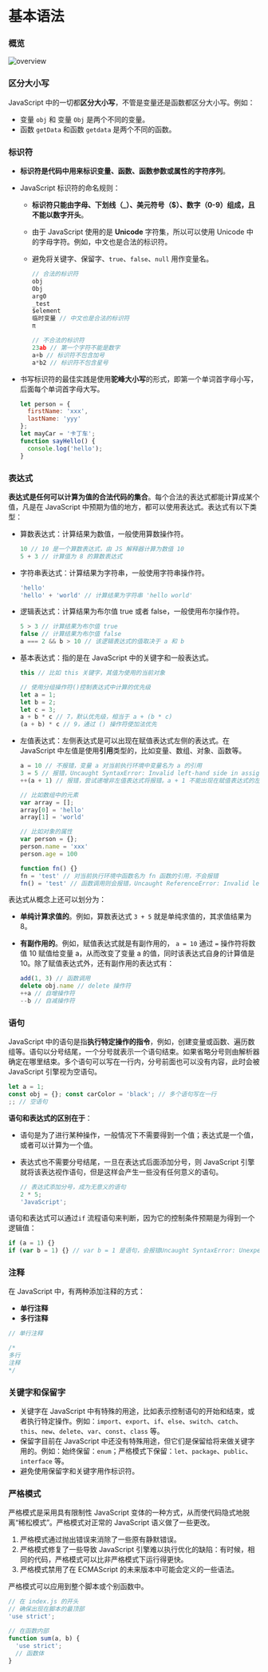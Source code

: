 # 基本语法

### 概览

![overview](./imgs/grammar.png)

### 区分大小写

JavaScript 中的一切都**区分大小写**，不管是变量还是函数都区分大小写。例如：

- 变量 `obj` 和 变量 `Obj` 是两个不同的变量。
- 函数 `getData` 和函数 `getdata` 是两个不同的函数。

### 标识符

- **标识符是代码中用来标识变量、函数、函数参数或属性的字符序列**。

- JavaScript 标识符的命名规则：

  - **标识符只能由字母、下划线（_）、美元符号（$）、数字（0-9）组成，且不能以数字开头**。

  - 由于 JavaScript 使用的是 **Unicode** 字符集，所以可以使用 Unicode 中的字母字符。例如，中文也是合法的标识符。

  - 避免将关键字、保留字、`true`、`false`、`null` 用作变量名。

    ```javascript
    // 合法的标识符
    obj
    Obj
    arg0
    _test
    $element
    临时变量 // 中文也是合法的标识符
    π
    
    // 不合法的标识符
    23ab // 第一个字符不能是数字
    a+b // 标识符不包含加号
    a*b2 // 标识符不包含星号
    ```

- 书写标识符的最佳实践是使用**驼峰大小写**的形式，即第一个单词首字母小写，后面每个单词首字母大写。
  ```javascript
  let person = {
    firstName: 'xxx',
    lastName: 'yyy'
  };
  let mayCar = '卡丁车';
  function sayHello() {
    console.log('hello');
  }
  ```
### 表达式
**表达式是任何可以计算为值的合法代码的集合**。每个合法的表达式都能计算成某个值，凡是在 JavaScript 中预期为值的地方，都可以使用表达式。表达式有以下类型：

- 算数表达式：计算结果为数值，一般使用算数操作符。

  ```javascript
  10 // 10 是一个算数表达式，由 JS 解释器计算为数值 10
  5 + 3 // 计算值为 8 的算数表达式
  ```

- 字符串表达式：计算结果为字符串，一般使用字符串操作符。

  ```javascript
  'hello'
  'hello' + 'world' // 计算结果为字符串 'hello world'
  ```

- 逻辑表达式：计算结果为布尔值 true 或者 false，一般使用布尔操作符。

  ```javascript
  5 > 3 // 计算结果为布尔值 true
  false // 计算结果为布尔值 false
  a === 2 && b > 10 // 该逻辑表达式的值取决于 a 和 b
  ```

- 基本表达式：指的是在 JavaScript 中的关键字和一般表达式。

  ```javascript
  this // 比如 this 关键字，其值为使用的当前对象
  
  // 使用分组操作符()控制表达式中计算的优先级
  let a = 1;
  let b = 2;
  let c = 3;
  a + b * c // 7，默认优先级，相当于 a + (b * c)
  (a + b) * c // 9，通过 () 操作符使加法优先
  ```
  
- 左值表达式：左侧表达式是可以出现在赋值表达式左侧的表达式。在 JavaScript 中左值是使用**引用**类型的，比如变量、数组、对象、函数等。

  ```javascript
  a = 10 // 不报错，变量 a 对当前执行环境中变量名为 a 的引用
  3 = 5 // 报错，Uncaught SyntaxError: Invalid left-hand side in assignment
  ++(a + 1) // 报错，尝试递增非左值表达式将报错。a + 1 不能出现在赋值表达式的左侧。
  
  // 比如数组中的元素
  var array = [];
  array[0] = 'hello'
  array[1] = 'world'
  
  // 比如对象的属性
  var person = {};
  person.name = 'xxx'
  person.age = 100
  
  function fn() {}
  fn = 'test' // 对当前执行环境中函数名为 fn 函数的引用，不会报错
  fn() = 'test' // 函数调用则会报错，Uncaught ReferenceError: Invalid left-hand side in assignment
  ```

表达式从概念上还可以划分为：

- **单纯计算求值的**。例如，算数表达式 `3 + 5` 就是单纯求值的，其求值结果为 8。

- **有副作用的**。例如，赋值表达式就是有副作用的， `a = 10` 通过 `=` 操作符将数值 10 赋值给变量 a，从而改变了变量 a 的值，同时该表达式自身的计算值是 10。除了赋值表达式外，还有副作用的表达式有：

  ```javascript
  add(1, 3) // 函数调用
  delete obj.name // delete 操作符
  ++a // 自增操作符
  --b // 自减操作符
  ```
### 语句

JavaScript 中的语句是指**执行特定操作的指令**，例如，创建变量或函数、遍历数组等。语句以分号结尾，一个分号就表示一个语句结束。如果省略分号则由解析器确定在哪里结束。多个语句可以写在一行内，分号前面也可以没有内容，此时会被 JavaScript 引擎视为空语句。

```javascript
let a = 1;
const obj = {}; const carColor = 'black'; // 多个语句写在一行
;; // 空语句
```

**语句和表达式的区别在于**：

- 语句是为了进行某种操作，一般情况下不需要得到一个值；表达式是一个值，或者可以计算为一个值。

- 表达式也不需要分号结尾，一旦在表达式后面添加分号，则 JavaScript 引擎就将该表达视作语句，但是这样会产生一些没有任何意义的语句。

  ```javascript
  // 表达式添加分号，成为无意义的语句
  2 * 5;
  'JavaScript';
  ```

语句和表达式可以通过`if` 流程语句来判断，因为它的控制条件预期是为得到一个逻辑值：

```javascript
if (a = 1) {}
if (var b = 1) {} // var b = 1 是语句，会报错Uncaught SyntaxError: Unexpected token 'var'
```

### 注释

在 JavaScript 中，有两种添加注释的方式：

- **单行注释**
- **多行注释**

```javascript
// 单行注释

/* 
多行
注释
*/
```

### 关键字和保留字

- 关键字在 JavaScript 中有特殊的用途，比如表示控制语句的开始和结束，或者执行特定操作。例如：`import`、`export`、`if`、`else`、`switch`、`catch`、`this`、`new`、`delete`、`var`、`const`、`class` 等。
- 保留字目前在 JavaScript 中还没有特殊用途，但它们是保留给将来做关键字用的。例如：始终保留：`enum`；严格模式下保留：`let`、`package`、`public`、`interface` 等。
- 避免使用保留字和关键字用作标识符。

### 严格模式

严格模式是采用具有限制性 JavaScript 变体的一种方式，从而使代码隐式地脱离“稀松模式”。严格模式对正常的 JavaScript 语义做了一些更改。

1. 严格模式通过抛出错误来消除了一些原有静默错误。
2. 严格模式修复了一些导致 JavaScript 引擎难以执行优化的缺陷：有时候，相同的代码，严格模式可以比非严格模式下运行得更快。
3. 严格模式禁用了在 ECMAScript 的未来版本中可能会定义的一些语法。

严格模式可以应用到整个脚本或个别函数中。

```javascript
// 在 index.js 的开头
// 确保出现在脚本的最顶部
'use strict';

// 在函数内部
function sum(a, b) {
  'use strict';
  // 函数体
}
```

